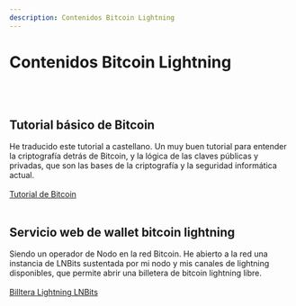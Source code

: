 ```yaml
---
description: Contenidos Bitcoin Lightning
---
```


<h1>Contenidos Bitcoin Lightning</h1>
<br><br>

<h2 >Tutorial básico de Bitcoin</h2>

<p>He traducido este tutorial a castellano. Un muy buen tutorial para entender la criptografía detrás de Bitcoin, y la lógica de las claves públicas y privadas, que son las bases de la criptografía y la seguridad informática actual. <br><br>
<a class=center_element  href="https://trybitcoin.satsie.dev/es.html" target="_blank">Tutorial de Bitcoin</a>
<br><br>

<h2>Servicio web de wallet bitcoin lightning</h2>
<p>Siendo un operador de Nodo en la red Bitcoin. He abierto a la red una instancia de LNBits sustentada por mi nodo y mis canales de lightning disponibles, que permite abrir una billetera de bitcoin lightning libre. <br><br>
<a class=center_element  href="https://lnbits.icripto.cl/" target="_blank">Billtera Lightning LNBits</a>
<br><br>
